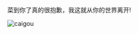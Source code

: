 
菜到你了真的很抱歉，我这就从你的世界离开!
 
 
![caigou](https://user-images.githubusercontent.com/92357046/179953082-5f036130-3530-4e7d-bfcc-ffbbe891ebc6.jpg)
